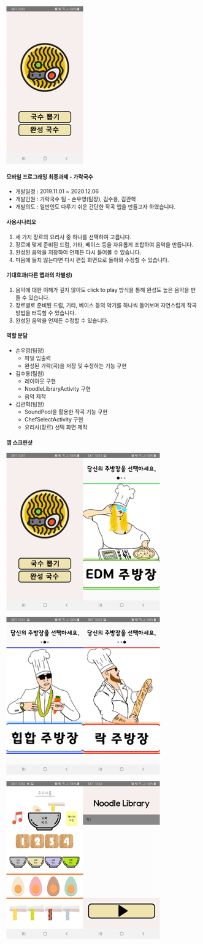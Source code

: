 <img src="./images/rythm_noodle_1.jpg" width="200">

#### 모바일 프로그래밍 최종과제 - 가락국수



   + 개발일정 : 2019.11.01 ~ 2020.12.06
   + 개발인원 : 가락국수 팀 - 손우영(팀장), 김수용, 김관혁
   + 개발의도 : 일반인도 다루기 쉬운 간단한 작곡 앱을 만들고자 하였습니다.
               
             
             
#### 사용시나리오
   1. 세 가지 장르의 요리사 중 하나를 선택하여 고릅니다.
   2. 장르에 맞게 준비된 드럼, 기타, 베이스 등을 자유롭게 조합하여 음악을 만듭니다.
   3. 완성된 음악을 저장하여 언제든 다시 들어볼 수 있습니다.
   4. 마음에 들지 않는다면 다시 편집 화면으로 돌아와 수정할 수 있습니다.

#### 기대효과(다른 앱과의 차별성)
   1. 음악에 대한 이해가 깊지 않아도 click to play 방식을 통해 완성도 높은 음악을 만들 수 있습니다.
   2. 장르별로 준비된 드럼, 기타, 베이스 등의 악기를 하나씩 들어보며 자연스럽게 작곡 방법을 터득할 수 있습니다.
   3. 완성된 음악을 언제든 수정할 수 있습니다.

#### 역할 분담
   - 손우영(팀장)
      + 파일 입출력
      + 완성된 가락(곡)을 저장 및 수정하는 기능 구현
   - 김수용(팀원)
      + 레이아웃 구현
      + NoodleLibraryActivity 구현
      + 음악 제작
   - 김관혁(팀원)
      + SoundPool을 활용한 작곡 기능 구현
      + ChefSelectActivity 구현
      + 요리사(장르) 선택 화면 제작



#### 앱 스크린샷


<img src="./images/rythm_noodle_1.jpg" width="200"><img src="./images/rythm_noodle_2.jpg" width="200">

<img src="./images/rythm_noodle_3.jpg" width="200"><img src="./images/rythm_noodle_4.jpg" width="200">


<img src="./images/rythm_noodle_5.jpg" width="200"><img src="./images/rythm_noodle_6.jpg" width="200">
